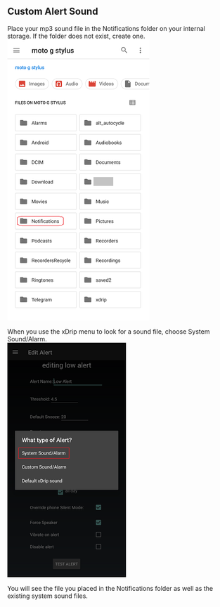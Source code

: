## Custom Alert Sound  
  
Place your mp3 sound file in the Notifications folder on your internal storage.  If the folder does not exist, create one.  
![](./images/NotificationsFolder.png)  
  
When you use the xDrip menu to look for a sound file, choose System Sound/Alarm.  
![](./images/SystemSound_Alarm.png)  
  
You will see the file you placed in the Notifications folder as well as the existing system sound files.  
